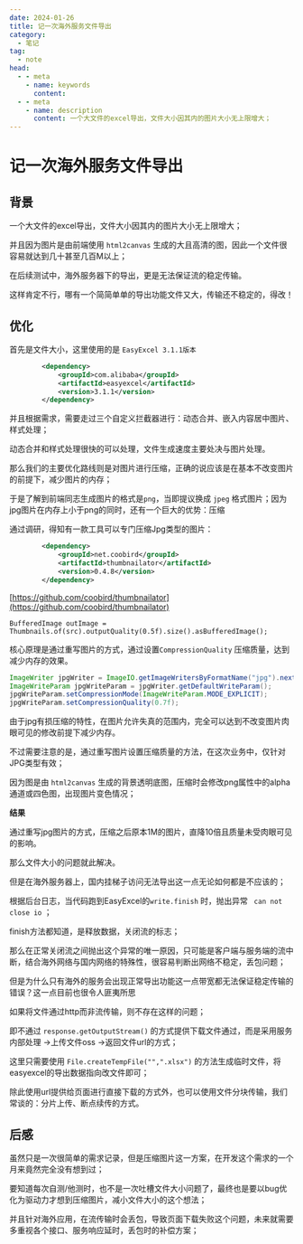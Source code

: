 ```yaml
---
date: 2024-01-26
title: 记一次海外服务文件导出
category: 
  - 笔记
tag:
  - note
head:
  - - meta
    - name: keywords
      content: 
  - - meta
    - name: description
      content: 一个大文件的excel导出，文件大小因其内的图片大小无上限增大；
---
```

# 记一次海外服务文件导出

## 背景

一个大文件的excel导出，文件大小因其内的图片大小无上限增大；

并且因为图片是由前端使用 `html2canvas`  生成的大且高清的图，因此一个文件很容易就达到几十甚至几百M以上；

在后续测试中，海外服务器下的导出，更是无法保证流的稳定传输。

这样肯定不行，哪有一个简简单单的导出功能文件又大，传输还不稳定的，得改！

## 优化

首先是文件大小，这里使用的是 `EasyExcel 3.1.1版本`

```xml
        <dependency>
            <groupId>com.alibaba</groupId>
            <artifactId>easyexcel</artifactId>
            <version>3.1.1</version>
        </dependency>
```

并且根据需求，需要走过三个自定义拦截器进行：动态合并、嵌入内容居中图片、样式处理；

动态合并和样式处理很快的可以处理，文件生成速度主要处决与图片处理。

那么我们的主要优化路线则是对图片进行压缩，正确的说应该是在基本不改变图片的前提下，减少图片的内存；

于是了解到前端同志生成图片的格式是`png`，当即提议换成 `jpeg` 格式图片；因为jpg图片在内存上小于png的同时，还有一个巨大的优势：压缩

通过调研，得知有一款工具可以专门压缩Jpg类型的图片：

```xml
        <dependency>
            <groupId>net.coobird</groupId>
            <artifactId>thumbnailator</artifactId>
            <version>0.4.8</version>
        </dependency>
```

[https://github.com/coobird/thumbnailator](https://github.com/coobird/thumbnailator)

`BufferedImage outImage = Thumbnails.of(src).outputQuality(0.5f).size().asBufferedImage();`

核心原理是通过重写图片的方式，通过设置`CompressionQuality` 压缩质量，达到减少内存的效果。

```java
ImageWriter jpgWriter = ImageIO.getImageWritersByFormatName("jpg").next();
ImageWriteParam jpgWriteParam = jpgWriter.getDefaultWriteParam();
jpgWriteParam.setCompressionMode(ImageWriteParam.MODE_EXPLICIT);
jpgWriteParam.setCompressionQuality(0.7f);
```

由于jpg有损压缩的特性，在图片允许失真的范围内，完全可以达到不改变图片肉眼可见的修改前提下减少内存。

不过需要注意的是，通过重写图片设置压缩质量的方法，在这次业务中，仅针对JPG类型有效；

因为图是由 `html2canvas`  生成的背景透明底图，压缩时会修改png属性中的alpha通道或四色图，出现图片变色情况；

**结果**

通过重写jpg图片的方式，压缩之后原本1M的图片，直降10倍且质量未受肉眼可见的影响。

那么文件大小的问题就此解决。

但是在海外服务器上，国内挂梯子访问无法导出这一点无论如何都是不应该的；

根据后台日志，当代码跑到EasyExcel的`write.finish` 时，抛出异常  ` can not close io` ；

finish方法都知道，是释放数据，关闭流的标志；

那么在正常关闭流之间抛出这个异常的唯一原因，只可能是客户端与服务端的流中断，结合海外网络与国内网络的特殊性，很容易判断出网络不稳定，丢包问题；

但是为什么只有海外的服务会出现正常导出功能这一点带宽都无法保证稳定传输的错误？这一点目前也很令人匪夷所思

如果将文件通过http而非流传输，则不存在这样的问题；

即不通过 `response.getOutputStream()` 的方式提供下载文件通过，而是采用服务内部处理 ->上传文件oss ->返回文件url的方式；

这里只需要使用 `File.createTempFile("",".xlsx")` 的方法生成临时文件，将easyexcel的导出数据指向改文件即可；

除此使用url提供给页面进行直接下载的方式外，也可以使用文件分块传输，我们常谈的：分片上传、断点续传的方式。

## 后感

虽然只是一次很简单的需求记录，但是压缩图片这一方案，在开发这个需求的一个月来竟然完全没有想到过；

要知道每次自测/他测时，也不是一次吐槽文件大小问题了，最终也是要以bug优化为驱动力才想到压缩图片，减小文件大小的这个想法；

并且针对海外应用，在流传输时会丢包，导致页面下载失败这个问题，未来就需要多重视各个接口、服务响应延时，丢包时的补偿方案；

